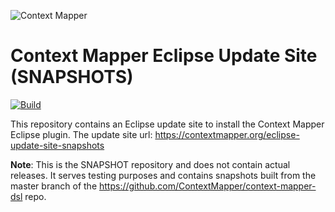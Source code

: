![Context Mapper](https://raw.githubusercontent.com/wiki/ContextMapper/context-mapper-dsl/logo/cm-logo-github-small.png) 
# Context Mapper Eclipse Update Site (SNAPSHOTS)
[![Build](https://github.com/ContextMapper/eclipse-update-site-snapshots/workflows/pages-build-deployment/badge.svg)](https://github.com/ContextMapper/eclipse-update-site-snapshots/actions)

This repository contains an Eclipse update site to install the Context Mapper Eclipse plugin. The update site url: https://contextmapper.org/eclipse-update-site-snapshots

**Note**: This is the SNAPSHOT repository and does not contain actual releases. It serves testing purposes and contains snapshots built from the master branch of the https://github.com/ContextMapper/context-mapper-dsl repo.
